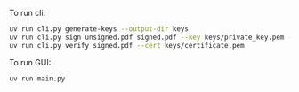
To run cli:
```sh
uv run cli.py generate-keys --output-dir keys
uv run cli.py sign unsigned.pdf signed.pdf --key keys/private_key.pem --cert keys/certificate.pem --create-field
uv run cli.py verify signed.pdf --cert keys/certificate.pem
```

To run GUI:
```sh
uv run main.py
```
